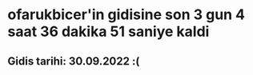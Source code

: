 # ofarukbicer'in gidisine son 3 gun 4 saat 36 dakika 51 saniye kaldi

## Gidis tarihi: 30.09.2022 :(